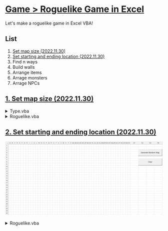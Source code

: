 # [Game > Roguelike Game in Excel](/README.md#roguelike-game-in-excel)

Let's make a roguelike game in Excel VBA!


## List

1. [Set map size (2022.11.30)](#1-set-map-size-20221130)
2. [Set starting and ending location (2022.11.30)](#2-set-starting-and-ending-location-20221130)
3. Find n ways
4. Build walls
5. Arrange items
6. Arrage monsters
7. Arrage NPCs


## [1. Set map size (2022.11.30)](#list)

  <details>
    <summary>Type.vba</summary>

  - declared in a public module

  ```vba
  Public Type RndMap

      rSize   As Integer
      cSize   As Integer
      Start   As Range
      End     As Range
      Wall()  As Range
      Items() As Range
      Mobs()  As Range

  End Type
  ```
  </details>

  <details>
    <summary>Roguelike.vba</summary>

  ```vba
  Option Explicit
  ```
  ```vba
  ' ★ Manage parameters by user directly
  Private Sub SetSize(ByRef MapData As RndMap)

      MapData.rSize = 30
      MapData.cSize = 50

      With Range("A1").Resize(MapData.rSize, MapData.cSize)
          .HorizontalAlignment = xlCenter
          .VerticalAlignment = xlCenter
          .RowHeight = 15
          .ColumnWidth = 2
      End With

  End Sub
  ```
  ```vba
  Private Sub Main()

      Dim MapData As RndMap

      ' Set map size
      Call SetSize(MapData)

      ……

  End Sub
  ```
  </details>

## [2. Set starting and ending location (2022.11.30)](#list)

  ![Set starting and ending location](./Images/Roguelike_2.gif)

  <details>
    <summary>Roguelike.vba</summary>

  ```vba
  Private Sub Main()

      Dim MapData As RndMap

      ' Set map size
      Call SetSize(MapData)

      ' Set starting and ending location
      Call SetLocation(MapData)
      ……

  End Sub
  ```
  ```vba
  Private Sub SetLocation(ByRef MapData As RndMap)

      Dim rTemp, cTemp As Integer

      ' Set Starting Cell
      Randomize
      rTemp = Int(Rnd * MapData.rSize)
      cTemp = Int(Rnd * MapData.cSize)
      ' Debug.Print rTemp, cTemp
      Set MapData.Start = Range(Cells(rTemp, cTemp), Cells(rTemp, cTemp))         ' Range(Cells(rTemp, cTemp)) causes an error

      ' Mark Starting Cell
      With MapData.Start
          .Interior.Color = vbBlack
          .Font.Color = vbWhite
          .FormulaR1C1 = "S"
      End With

      ' Set Ending Cell
      Randomize
      rTemp = Int(Rnd * MapData.rSize)
      cTemp = Int(Rnd * MapData.cSize)
      Set MapData.End = Range(Cells(rTemp, cTemp), Cells(rTemp, cTemp))

      ' Mark Ending Cell
      With MapData.End
          .Interior.Color = vbRed
          .Font.Color = vbWhite
          .FormulaR1C1 = "E"
      End With

  End Sub
  ```
  ```vba
  Private Sub BtnMapGeneration_Click()

      Call Main

  End Sub
  ```
  ```vba
  ' To-Be : Call MapData
  Private Sub Clear()

      Dim Rng As Range
      Set Rng = Range("A1").Resize(100, 100)

      With Rng
          .ClearContents
          .Interior.ColorIndex = 0
      End With

  End Sub
  ```
  ```vba
  Private Sub BtnClear_Click()

      Call Clear

  End Sub
  ```
  </details>